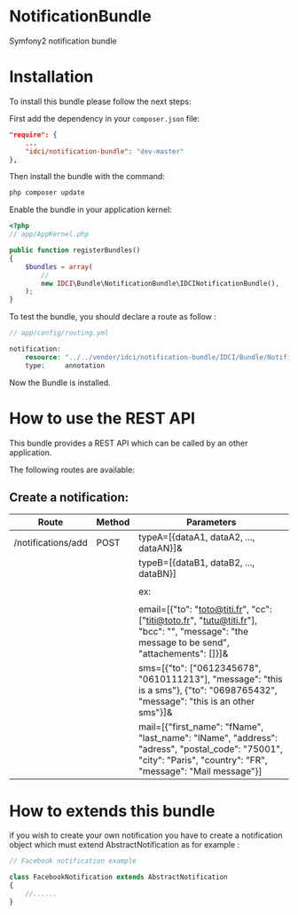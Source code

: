 NotificationBundle
==================

Symfony2 notification bundle


Installation
============

To install this bundle please follow the next steps:

First add the dependency in your `composer.json` file:

```json
"require": {
    ...
    "idci/notification-bundle": "dev-master"
},
```

Then install the bundle with the command:

```sh
php composer update
```

Enable the bundle in your application kernel:

```php
<?php
// app/AppKernel.php

public function registerBundles()
{
    $bundles = array(
        //
        new IDCI\Bundle\NotificationBundle\IDCINotificationBundle(),
    );
}
```

To test the bundle, you should declare a route as follow : 

```php
// app/config/routing.yml

notification:
    resource: "../../vendor/idci/notification-bundle/IDCI/Bundle/NotificationBundle/Controller/"
    type:     annotation
```

Now the Bundle is installed.


How to use the REST API
=======================

This bundle provides a REST API which can be called by an other application.

The following routes are available:

Create a notification:
----------------------


| **Route**          | **Method** |  **Parameters** |
|--------------------|------------|-----------------|
| /notifications/add | POST       | typeA=[{dataA1, dataA2, ..., dataAN}]&
|                    |            | typeB=[{dataB1, dataB2, ..., dataBN}]
|                    |            | 
|                    |            | ex: 
|                    |            | 
|                    |            |   email=[{"to": "toto@titi.fr", "cc": ["titi@toto.fr", "tutu@titi.fr"], "bcc": "", "message": "the message to be send", "attachements": []}]&
|                    |            |   sms=[{"to": ["0612345678", "0610111213"], "message": "this is a sms"}, {"to": "0698765432", "message": "this is an other sms"}]&
|                    |            |   mail=[{"first_name": "fName", "last_name": "lName", "address": "adress", "postal_code": "75001", "city": "Paris", "country": "FR", "message": "Mail message"}]


How to extends this bundle
==========================

if you wish to create your own notification you have to create a notification object
which must extend AbstractNotification as for example :

```php
// Facebook notification example

class FacebookNotification extends AbstractNotification
{
    //......
}
```


